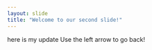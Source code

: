 ```yaml
---
layout: slide
title: "Welcome to our second slide!"
---
```

here is my update
Use the left arrow to go back!

